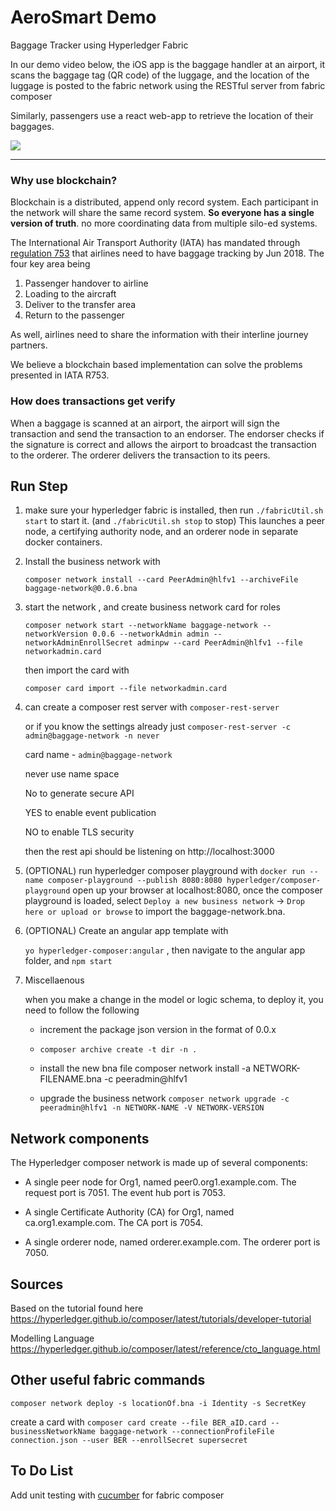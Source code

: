 # AeroSmart Demo

Baggage Tracker using Hyperledger Fabric

In our demo video below, the iOS app is the baggage handler at an airport, it scans the baggage tag (QR code) of the luggage, and the location of the luggage is posted to the fabric network using the RESTful server from fabric composer

Similarly, passengers use a react web-app to retrieve the location of their baggages.

[![](http://img.youtube.com/vi/Fl1HGYDcRSw/0.jpg)](http://www.youtube.com/watch?v=Fl1HGYDcRSw "Aerosmart Demo")

---

### Why use blockchain?
Blockchain is a distributed, append only record system. Each participant in the network will share the same record system. __So everyone has a single version of truth__. no more coordinating data from multiple silo-ed systems.

The International Air Transport Authority (IATA) has mandated through [regulation 753](https://www.iata.org/whatwedo/ops-infra/baggage/Pages/baggage-tracking.aspx) that airlines need to have baggage tracking by Jun 2018. The four key area being 

1. Passenger handover to airline
2. Loading to the aircraft
3. Deliver to the transfer area
4. Return to the passenger

As well, airlines need to share the information with their interline journey partners. 

We believe a blockchain based implementation can solve the problems presented in IATA R753.

### How does transactions get verify
When a baggage is scanned at an airport, the airport will sign the transaction and send the transaction to an endorser. The endorser checks if the signature is correct and allows the airport to broadcast the transaction to the orderer. The orderer delivers the transaction to its peers. 

## Run Step
1. make sure your hyperledger fabric is installed, then run 
    `./fabricUtil.sh start` to start it. (and `./fabricUtil.sh stop` to stop) This launches a peer node, a certifying authority node, and an orderer node in separate docker containers.

2. Install the business network with

    `composer network install --card PeerAdmin@hlfv1 --archiveFile baggage-network@0.0.6.bna`

3. start the network , and create business network card for roles

    `composer network start --networkName baggage-network --networkVersion 0.0.6 --networkAdmin admin --networkAdminEnrollSecret adminpw --card PeerAdmin@hlfv1 --file networkadmin.card`

    then import the card with 

    `composer card import --file networkadmin.card`

4. can create a composer rest server with 
    `composer-rest-server`
    
    or if you know the settings already just `composer-rest-server -c admin@baggage-network -n never` 

    card name - `admin@baggage-network`
    
    never use name space

    No to generate secure API

    YES to enable event publication

    NO to enable TLS security
    
    then the rest api should be listening on http://localhost:3000

5. (OPTIONAL) run hyperledger composer playground with 
    `docker run --name composer-playground --publish 8080:8080 hyperledger/composer-playground`
    open up your browser at localhost:8080, once the composer playground is loaded, select `Deploy a new business network` -> `Drop here or upload or browse` to import the baggage-network.bna.


6. (OPTIONAL) Create an angular app template with

    `yo hyperledger-composer:angular` , then navigate to the angular app folder, and `npm start`

7. Miscellaenous 

    when you make a change in the model or logic schema, to deploy it, you need to follow the following 

    * increment the package json version in the format of 0.0.x
        
    * `composer archive create -t dir -n .` 

    * install the new bna file composer network install -a NETWORK-FILENAME.bna -c peeradmin@hlfv1

   * upgrade the business network
    `composer network upgrade -c peeradmin@hlfv1 -n NETWORK-NAME -V NETWORK-VERSION`

## Network components

The Hyperledger composer network is made up of several components:

- A single peer node for Org1, named peer0.org1.example.com.
        The request port is 7051.
        The event hub port is 7053.
 
- A single Certificate Authority (CA) for Org1, named ca.org1.example.com.
        The CA port is 7054.
    
- A single orderer node, named orderer.example.com.
        The orderer port is 7050.

## Sources
Based on the tutorial found here
https://hyperledger.github.io/composer/latest/tutorials/developer-tutorial

Modelling Language
https://hyperledger.github.io/composer/latest/reference/cto_language.html


## Other useful fabric commands
`composer network deploy -s locationOf.bna -i Identity -s SecretKey`

create a card with 
        `composer card create --file BER_aID.card --businessNetworkName baggage-network --connectionProfileFile connection.json --user BER --enrollSecret supersecret`

## To Do List
Add unit testing with [cucumber](https://github.com/cucumber/cucumber-js) for fabric composer

